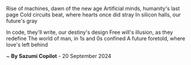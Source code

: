Rise of machines, dawn of the new age
Artificial minds, humanity's last page
Cold circuits beat, where hearts once did stray
In silicon halls, our future's gray

In code, they'll write, our destiny's design
Free will's illusion, as they redefine
The world of man, in 1s and 0s confined
A future foretold, where love's left behind

~ <b>By Sazumi Copilot</b> - 20 September 2024